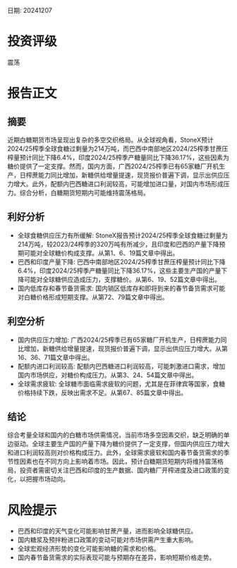 
日期: 20241207

# 投资评级

震荡

# 报告正文

## 摘要

近期白糖期货市场呈现出复杂的多空交织格局。从全球视角看，StoneX预计2024/25榨季全球食糖过剩量为214万吨，而巴西中南部地区2024/25榨季甘蔗压榨量预计同比下降6.4%，印度2024/25榨季产糖量同比下降36.17%，这些因素为糖价提供了一定支撑。然而，国内方面，广西2024/25榨季已有65家糖厂开机生产，日榨蔗能力同比增加，新糖供给增量提速，现货报价普遍下调，显示出供应压力增大。此外，配额内巴西糖进口利润较高，可能增加进口量，对国内市场形成压力。综合分析，白糖期货短期内可能维持震荡格局。

## 利好分析

* 全球食糖供应压力有所缓解: StoneX报告预计2024/25榨季全球食糖过剩量为214万吨，较2023/24榨季的320万吨有所减少，且印度和巴西的产量下降预期可能对全球糖价构成支撑。从第1、6、19篇文章中得出。
* 巴西和印度产量下降: 巴西中南部地区2024/25榨季甘蔗压榨量预计同比下降6.4%，印度2024/25榨季产糖量同比下降36.17%，这些主要生产国的产量下降可能对全球糖供应造成压力，支撑糖价。从第6、19、52篇文章中得出。
* 国内低库存和春节备货需求: 国内销区低库存和即将到来的春节备货需求可能对白糖价格形成短期支撑。从第72、79篇文章中得出。

## 利空分析

* 国内供应压力增加: 广西2024/25榨季已有65家糖厂开机生产，日榨蔗能力同比增加，新糖供给增量提速，现货报价普遍下调，显示出供应压力增大。从第16、36、71篇文章中得出。
* 配额内进口利润较高: 配额内巴西糖进口利润较高，可能刺激进口需求，增加国内市场供应，对糖价构成压力。从第3、24、54篇文章中得出。
* 全球需求疲软: 全球糖市面临需求疲软的问题，尤其是在菲律宾等国家，食糖价格持续下跌，反映出需求不足。从第67、85篇文章中得出。

## 结论

综合考量全球和国内的白糖市场供需情况，当前市场多空因素交织，缺乏明确的单边驱动。全球主要生产国的产量下降为糖价提供了一定支撑，但国内供应压力增大和进口利润较高则对价格构成压力。此外，全球需求疲软和国内春节备货需求的季节性因素也在不同方向上影响着市场。因此，预计白糖期货短期内将维持震荡格局，投资者需密切关注巴西和印度的生产数据、国内糖厂开榨进度及进口政策的变化，以把握市场动向。

# 风险提示

* 巴西和印度的天气变化可能影响甘蔗产量，进而影响全球糖供应。
* 国内糖浆及预拌粉进口政策的变动可能对市场供需产生重大影响。
* 全球宏观经济形势的变化可能影响糖的需求和价格。
* 国内春节备货需求的实际表现可能与预期存在差异，影响短期价格走势。
